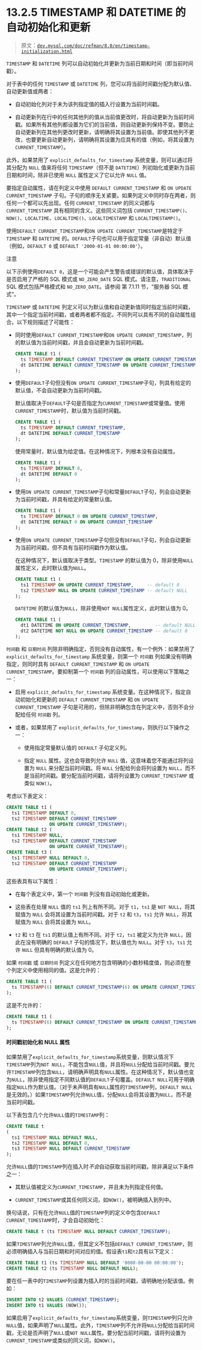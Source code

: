 # 13.2.5 TIMESTAMP 和 DATETIME 的自动初始化和更新

> 原文：[`dev.mysql.com/doc/refman/8.0/en/timestamp-initialization.html`](https://dev.mysql.com/doc/refman/8.0/en/timestamp-initialization.html)

`TIMESTAMP` 和 `DATETIME` 列可以自动初始化并更新为当前日期和时间（即当前时间戳）。

对于表中的任何 `TIMESTAMP` 或 `DATETIME` 列，您可以将当前时间戳分配为默认值、自动更新值或两者：

+   自动初始化列对于未为该列指定值的插入行设置为当前时间戳。

+   自动更新列在行中的任何其他列的值从当前值更改时，将自动更新为当前时间戳。如果所有其他列都设置为它们的当前值，则自动更新列保持不变。要防止自动更新列在其他列更改时更新，请明确将其设置为当前值。即使其他列不更改，也要更新自动更新列，请明确将其设置为应具有的值（例如，将其设置为`CURRENT_TIMESTAMP`）。

此外，如果禁用了 `explicit_defaults_for_timestamp` 系统变量，则可以通过将其分配为 `NULL` 值来将任何 `TIMESTAMP`（但不是 `DATETIME`）列初始化或更新为当前日期和时间，除非已使用 `NULL` 属性定义了它以允许 `NULL` 值。

要指定自动属性，请在列定义中使用 `DEFAULT CURRENT_TIMESTAMP` 和 `ON UPDATE CURRENT_TIMESTAMP` 子句。子句的顺序无关紧要。如果列定义中同时存在两者，则任何一个都可以先出现。任何 `CURRENT_TIMESTAMP` 的同义词都与 `CURRENT_TIMESTAMP` 具有相同的含义。这些同义词包括 `CURRENT_TIMESTAMP()`、`NOW()`、`LOCALTIME`、`LOCALTIME()`、`LOCALTIMESTAMP` 和 `LOCALTIMESTAMP()`。

使用`DEFAULT CURRENT_TIMESTAMP`和`ON UPDATE CURRENT_TIMESTAMP`是特定于`TIMESTAMP` 和 `DATETIME` 的。`DEFAULT`子句也可以用于指定常量（非自动）默认值（例如，`DEFAULT 0` 或 `DEFAULT '2000-01-01 00:00:00'`）。

注意

以下示例使用`DEFAULT 0`，这是一个可能会产生警告或错误的默认值，具体取决于是否启用了严格的 SQL 模式或 `NO_ZERO_DATE` SQL 模式。请注意，`TRADITIONAL` SQL 模式包括严格模式和 `NO_ZERO_DATE`。请参阅 第 7.1.11 节，“服务器 SQL 模式”。

`TIMESTAMP` 或 `DATETIME` 列定义可以为默认值和自动更新值同时指定当前时间戳，其中一个指定当前时间戳，或者两者都不指定。不同列可以具有不同的自动属性组合。以下规则描述了可能性：

+   同时使用`DEFAULT CURRENT_TIMESTAMP`和`ON UPDATE CURRENT_TIMESTAMP`，列的默认值为当前时间戳，并且会自动更新为当前时间戳。

    ```sql
    CREATE TABLE t1 (
      ts TIMESTAMP DEFAULT CURRENT_TIMESTAMP ON UPDATE CURRENT_TIMESTAMP,
      dt DATETIME DEFAULT CURRENT_TIMESTAMP ON UPDATE CURRENT_TIMESTAMP
    );
    ```

+   使用`DEFAULT`子句但没有`ON UPDATE CURRENT_TIMESTAMP`子句，列具有给定的默认值，不会自动更新为当前时间戳。

    默认值取决于`DEFAULT`子句是否指定为`CURRENT_TIMESTAMP`或常量值。使用`CURRENT_TIMESTAMP`时，默认值为当前时间戳。

    ```sql
    CREATE TABLE t1 (
      ts TIMESTAMP DEFAULT CURRENT_TIMESTAMP,
      dt DATETIME DEFAULT CURRENT_TIMESTAMP
    );
    ```

    使用常量时，默认值为给定值。在这种情况下，列根本没有自动属性。

    ```sql
    CREATE TABLE t1 (
      ts TIMESTAMP DEFAULT 0,
      dt DATETIME DEFAULT 0
    );
    ```

+   使用`ON UPDATE CURRENT_TIMESTAMP`子句和常量`DEFAULT`子句，列会自动更新为当前时间戳，并具有给定的常量默认值。

    ```sql
    CREATE TABLE t1 (
      ts TIMESTAMP DEFAULT 0 ON UPDATE CURRENT_TIMESTAMP,
      dt DATETIME DEFAULT 0 ON UPDATE CURRENT_TIMESTAMP
    );
    ```

+   使用`ON UPDATE CURRENT_TIMESTAMP`子句但没有`DEFAULT`子句，列会自动更新为当前时间戳，但不具有当前时间戳作为默认值。

    在这种情况下，默认值取决于类型。`TIMESTAMP` 的默认值为 0，除非使用`NULL`属性定义，此时默认值为`NULL`。

    ```sql
    CREATE TABLE t1 (
      ts1 TIMESTAMP ON UPDATE CURRENT_TIMESTAMP,     -- default 0
      ts2 TIMESTAMP NULL ON UPDATE CURRENT_TIMESTAMP -- default NULL
    );
    ```

    `DATETIME` 的默认值为`NULL`，除非使用`NOT NULL`属性定义，此时默认值为 0。

    ```sql
    CREATE TABLE t1 (
      dt1 DATETIME ON UPDATE CURRENT_TIMESTAMP,         -- default NULL
      dt2 DATETIME NOT NULL ON UPDATE CURRENT_TIMESTAMP -- default 0
    );
    ```

`时间戳` 和 `日期时间` 列除非明确指定，否则没有自动属性，有一个例外：如果禁用了 `explicit_defaults_for_timestamp` 系统变量，则第一个 `时间戳` 列如果没有明确指定，则同时具有 `DEFAULT CURRENT_TIMESTAMP` 和 `ON UPDATE CURRENT_TIMESTAMP`。要抑制第一个 `时间戳` 列的自动属性，可以使用以下策略之一：

+   启用 `explicit_defaults_for_timestamp` 系统变量。在这种情况下，指定自动初始化和更新的 `DEFAULT CURRENT_TIMESTAMP` 和 `ON UPDATE CURRENT_TIMESTAMP` 子句是可用的，但除非明确包含在列定义中，否则不会分配给任何 `时间戳` 列。

+   或者，如果禁用了 `explicit_defaults_for_timestamp`，则执行以下操作之一：

    +   使用指定常量默认值的 `DEFAULT` 子句定义列。

    +   指定 `NULL` 属性。这也会导致列允许 `NULL` 值，这意味着您不能通过将列设置为 `NULL` 来分配当前时间戳。将 `NULL` 分配给列会将列设置为 `NULL`，而不是当前时间戳。要分配当前时间戳，请将列设置为 `CURRENT_TIMESTAMP` 或类似 `NOW()`。

考虑以下表定义：

```sql
CREATE TABLE t1 (
  ts1 TIMESTAMP DEFAULT 0,
  ts2 TIMESTAMP DEFAULT CURRENT_TIMESTAMP
                ON UPDATE CURRENT_TIMESTAMP);
CREATE TABLE t2 (
  ts1 TIMESTAMP NULL,
  ts2 TIMESTAMP DEFAULT CURRENT_TIMESTAMP
                ON UPDATE CURRENT_TIMESTAMP);
CREATE TABLE t3 (
  ts1 TIMESTAMP NULL DEFAULT 0,
  ts2 TIMESTAMP DEFAULT CURRENT_TIMESTAMP
                ON UPDATE CURRENT_TIMESTAMP);
```

这些表具有以下属性：

+   在每个表定义中，第一个 `时间戳` 列没有自动初始化或更新。

+   这些表在处理 `NULL` 值的 `ts1` 列上有所不同。对于 `t1`，`ts1` 是 `NOT NULL`，将其赋值为 `NULL` 会将其设置为当前时间戳。对于 `t2` 和 `t3`，`ts1` 允许 `NULL`，将其赋值为 `NULL` 会将其设置为 `NULL`。

+   `t2` 和 `t3` 在 `ts1` 的默认值上有所不同。对于 `t2`，`ts1` 被定义为允许 `NULL`，因此在没有明确的 `DEFAULT` 子句的情况下，默认值也为 `NULL`。对于 `t3`，`ts1` 允许 `NULL` 但具有明确的默认值为 0。

如果 `时间戳` 或 `日期时间` 列定义在任何地方包含明确的小数秒精度值，则必须在整个列定义中使用相同的值。这是允许的：

```sql
CREATE TABLE t1 (
  ts TIMESTAMP(6) DEFAULT CURRENT_TIMESTAMP(6) ON UPDATE CURRENT_TIMESTAMP(6)
);
```

这是不允许的：

```sql
CREATE TABLE t1 (
  ts TIMESTAMP(6) DEFAULT CURRENT_TIMESTAMP ON UPDATE CURRENT_TIMESTAMP(3)
);
```

#### 时间戳初始化和 NULL 属性

如果禁用了`explicit_defaults_for_timestamp`系统变量，则默认情况下`TIMESTAMP`列为`NOT NULL`，不能包含`NULL`值，并且将`NULL`分配给当前时间戳。要允许`TIMESTAMP`列包含`NULL`，请明确声明具有`NULL`属性。在这种情况下，默认值也变为`NULL`，除非使用指定不同默认值的`DEFAULT`子句覆盖。`DEFAULT NULL`可用于明确指定`NULL`作为默认值。（对于未声明具有`NULL`属性的`TIMESTAMP`列，`DEFAULT NULL`是无效的。）如果`TIMESTAMP`列允许`NULL`值，分配`NULL`会将其设置为`NULL`，而不是当前时间戳。

以下表包含几个允许`NULL`值的`TIMESTAMP`列：

```sql
CREATE TABLE t
(
  ts1 TIMESTAMP NULL DEFAULT NULL,
  ts2 TIMESTAMP NULL DEFAULT 0,
  ts3 TIMESTAMP NULL DEFAULT CURRENT_TIMESTAMP
);
```

允许`NULL`值的`TIMESTAMP`列在插入时*不会*自动获取当前时间戳，除非满足以下条件之一：

+   其默认值被定义为`CURRENT_TIMESTAMP`，并且未为列指定任何值。

+   `CURRENT_TIMESTAMP`或其任何同义词，如`NOW()`，被明确插入到列中。

换句话说，只有在允许`NULL`值的`TIMESTAMP`列的定义中包含`DEFAULT CURRENT_TIMESTAMP`时，才会自动初始化：

```sql
CREATE TABLE t (ts TIMESTAMP NULL DEFAULT CURRENT_TIMESTAMP);
```

如果`TIMESTAMP`列允许`NULL`值，但其定义不包括`DEFAULT CURRENT_TIMESTAMP`，则必须明确插入与当前日期和时间对应的值。假设表`t1`和`t2`具有以下定义：

```sql
CREATE TABLE t1 (ts TIMESTAMP NULL DEFAULT '0000-00-00 00:00:00');
CREATE TABLE t2 (ts TIMESTAMP NULL DEFAULT NULL);
```

要在任一表中的`TIMESTAMP`列设置为插入时的当前时间戳，请明确地分配该值。例如：

```sql
INSERT INTO t2 VALUES (CURRENT_TIMESTAMP);
INSERT INTO t1 VALUES (NOW());
```

如果启用了`explicit_defaults_for_timestamp`系统变量，则`TIMESTAMP`列只允许`NULL`值，如果声明了`NULL`属性。此外，`TIMESTAMP`列不允许将`NULL`分配给当前时间戳，无论是否声明了`NULL`或`NOT NULL`属性。要分配当前时间戳，请将列设置为`CURRENT_TIMESTAMP`或类似的同义词，如`NOW()`。
